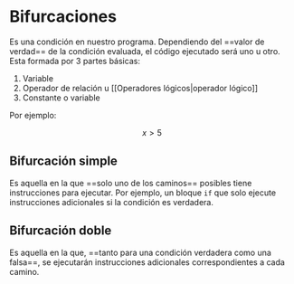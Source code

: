# Bifurcaciones

Es una condición en nuestro programa. Dependiendo del ==valor de verdad== de la condición evaluada, el código ejecutado será uno u otro. Esta formada por 3 partes básicas:

1. Variable
2. Operador de relación u [[Operadores lógicos|operador lógico]]
3. Constante o variable

Por ejemplo:

$$
x>5
$$

## Bifurcación simple

Es aquella en la que ==solo uno de los caminos== posibles tiene instrucciones para ejecutar. Por ejemplo, un bloque `if` que solo ejecute instrucciones adicionales si la condición es verdadera.

## Bifurcación doble

Es aquella en la que, ==tanto para una condición verdadera como una falsa==, se ejecutarán instrucciones adicionales correspondientes a cada camino.
